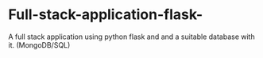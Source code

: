 # Full-stack-application-flask-
A full stack application using python flask and and a suitable database with it. (MongoDB/SQL)
